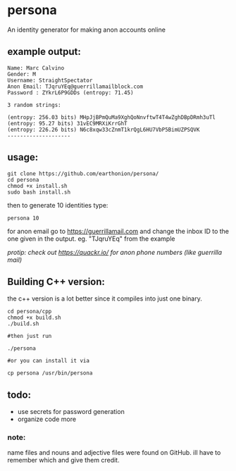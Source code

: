 # persona
An identity generator for making anon accounts online


## example output:

```
Name: Marc Calvino
Gender: M
Username: StraightSpectator
Anon Email: TJqruYEq@guerrillamailblock.com
Password : ZYkrL6P9GDDs (entropy: 71.45)

3 random strings:

(entropy: 256.03 bits) MHpJjBPmQuMa9XghQoNnvftwT4T4wZghDBpDRmh3uTl
(entropy: 95.27 bits) 31vEC9MRXiKrrGhT
(entropy: 226.26 bits) N6c8xqw33cZnmT1krQgL6HU7VbP5BimUZPSQVK
--------------------
```

## usage:
```
git clone https://github.com/earthonion/persona/
cd persona
chmod +x install.sh
sudo bash install.sh
```
then to generate 10 identities type: 

```
persona 10
```

for anon email go to https://guerrillamail.com and change the inbox ID to the one given in the output. eg. "TJqruYEq" from the example

*protip: check out https://quackr.io/ for anon phone numbers (like guerrilla mail)*

## Building C++ version:

the c++ version is a lot better since it compiles into just one binary.

```
cd persona/cpp
chmod +x build.sh
./build.sh

#then just run

./persona

#or you can install it via

cp persona /usr/bin/persona 
```

## todo:

- use secrets for password generation
- organize code more

### note:

name files and nouns and adjective files were found on GitHub. ill have to remember which and give them credit. 
